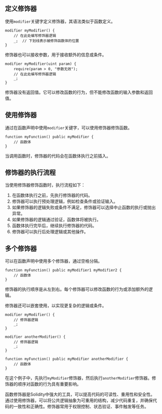 ﻿## 定义修饰器

使用`modifier`关键字定义修饰器，其语法类似于函数定义。

```solidity
modifier myModifier() {
    // 在此处编写修饰器逻辑
    _;  // 下划线表示被修饰函数体的位置
}
```

修饰器也可以接收参数，用于接收额外的信息或条件。

```solidity
modifier myModifier(uint param) {
    require(param > 0, "参数无效");
    // 在此处编写修饰器逻辑
    _;
}
```

修饰器没有返回值。它可以修改函数的行为，但不能修改函数的输入参数和返回值。

## 使用修饰器

通过在函数声明中使用`modifier`关键字，可以使用修饰器修饰函数。

```solidity
function myFunction() public myModifier {
    // 函数体
}
```

当调用函数时，修饰器的代码会在函数体执行之前插入。

## 修饰器的执行流程

当使用修饰器修饰函数时，执行流程如下：

1. 在函数体执行之前，先执行修饰器的代码。
2. 修饰器可以执行预处理逻辑，例如检查条件或验证输入。
3. 如果修饰器的逻辑失败或条件不满足，修饰器可以选择中止函数的执行或抛出异常。
4. 如果修饰器的逻辑通过验证，函数体将被执行。
5. 函数体执行完毕后，继续执行修饰器的代码。
6. 修饰器可以执行后处理逻辑或其他操作。

## 多个修饰器

可以在函数声明中使用多个修饰器，通过空格分隔。

```solidity
function myFunction() public myModifier1 myModifier2 {
    // 函数体
}
```

修饰器的执行顺序是从左到右。每个修饰器可以修改函数的行为或添加额外的逻辑。

修饰器还可以嵌套使用，以实现更复杂的逻辑或条件。

```solidity
modifier myModifier() {
    // 修饰器逻辑
    _;
}

modifier anotherModifier() {
    // 修饰器逻辑
    _;
}

function myFunction() public myModifier anotherModifier {
    // 函数体
}
```

在这个例子中，先执行`myModifier`修饰器，然后执行`anotherModifier`修饰器。修饰器的顺序对函数的行为具有重要影响。

函数修饰器是Solidity中强大的工具，可以提高代码的可读性、重用性和安全性。通过使用修饰器，可以将公共逻辑抽象为可重用的结构，减少代码重复，并确保代码的一致性和正确性。修饰器常用于权限控制、状态验证、事件触发等任务。
